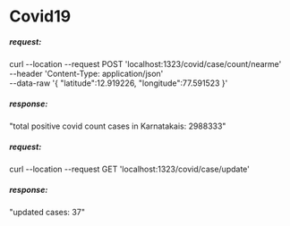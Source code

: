# Covid19

##### request:

curl --location --request POST 'localhost:1323/covid/case/count/nearme' \
--header 'Content-Type: application/json' \
--data-raw '{
    "latitude":12.919226,
    "longitude":77.591523
}'

##### response:
"total positive covid count cases in Karnatakais: 2988333"

##### request:
curl --location --request GET 'localhost:1323/covid/case/update'

##### response:
"updated cases: 37"
